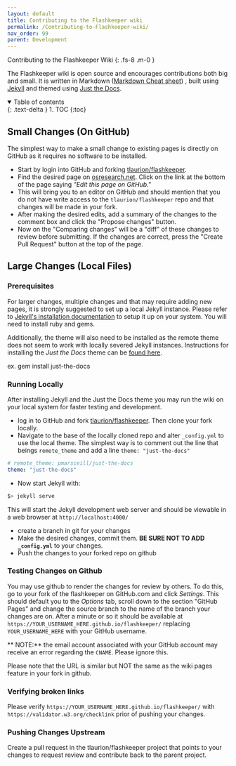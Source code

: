 ```yaml
---
layout: default
title: Contributing to the Flashkeeper wiki
permalink: /Contributing-to-Flashkeeper-wiki/
nav_order: 99
parent: Development
---
```


Contributing to the Flashkeeper Wiki
{: .fs-8 .m-0 }

The Flashkeeper wiki is open source and encourages contributions both big and small.
 It is written in Markdown ([Markdown Cheat sheet](https://www.markdownguide.org/cheat-sheet/))
 , built using [Jekyll](https://jekyllrb.com/) and themed using
 [Just the Docs](https://pmarsceill.github.io/just-the-docs/).



<!-- markdownlint-disable MD033 -->
 <details open markdown="block">
   <summary>
     Table of contents
   </summary>
   {: .text-delta }
 1. TOC
 {:toc}
 </details>
 <!-- markdownlint-enable MD033 -->


Small Changes (On GitHub)
---
The simplest way to make a small change to existing pages is directly on GitHub
 as it requires no software to be installed.

* Start by login into GitHub and forking
[tlaurion/flashkeeper](https://github.com/tlaurion/flashkeeper).
* Find the desired page on [osresearch.net](http://osresearch.net/).  Click on
the link at the bottom of the page saying *"Edit this page on GitHub."*
* This will bring you to an editor on GitHub and should mention that you do not
have write access to the `tlaurion/flashkeeper` repo and that changes will be
made in your fork.
* After making the desired edits, add a summary of the changes to the comment
 box and click the "Propose changes" button.
* Now on the "Comparing changes" will be a "diff" of these changes to review
 before submitting.  If the changes are correct, press the "Create Pull Request"
 button at the top of the page.


Large Changes (Local Files)
---

### Prerequisites

For larger changes, multiple changes and that may require adding new pages, it
 is strongly suggested to set up a local Jekyll instance.  Please refer to
 [Jekyll's installation documentation](https://jekyllrb.com/docs/) to setup it
 up on your system.  You will need to install ruby and gems.

Additionally, the theme will also need to be installed as the remote theme does
 not seem to work with locally severed Jekyll instances.  Instructions for
 installing the *Just the Docs* theme can be
 [found here](https://pmarsceill.github.io/just-the-docs/).

  ex.  gem install just-the-docs

### Running Locally

After installing Jekyll and the Just the Docs theme you may run the wiki on your local system for faster testing and development.
* log in to GitHub and fork
[tlaurion/flashkeeper](https://github.com/tlaurion/flashkeeper).  Then clone
your fork locally.
* Navigate to the base of the locally cloned repo and alter `_config.yml` to use
 the local theme.  The simplest way is to comment out the line that beings
 `remote_theme` and add a line `theme: "just-the-docs"`

 ```yaml
 # remote_theme: pmarsceill/just-the-docs
 theme: "just-the-docs"
 ```
* Now start Jekyll with:
```bash
$> jekyll serve
```
This will start the Jekyll development web server and should be viewable in a
web browser at `http://localhost:4000/`

* create a branch in git for your changes
* Make the desired changes, commit them.  **BE SURE NOT TO ADD `_config.yml`**
to your changes.
* Push the changes to your forked repo on github

### Testing Changes on Github

You may use github to render the changes for review by others.  To do this, go to your fork of the flashkeeper on
 GitHub.com and click *Settings*.  This should default you to the *Options* tab,
scroll down to the section "GitHub Pages" and change the source branch to the
name of the branch your changes are on.  After a minute or so it should be
available at `https://YOUR_USERNAME_HERE.github.io/flashkeeper/`
replacing `YOUR_USERNAME_HERE` with your GitHub username.

** NOTE:** the email account associated with your GitHub account may receive an
 error regarding the `CNAME`.  Please ignore this.

Please note that the URL is similar but NOT the same as the wiki pages feature in your fork in github.

### Verifying broken links
Please verify `https://YOUR_USERNAME_HERE.github.io/flashkeeper/` with `https://validator.w3.org/checklink` prior of pushing your changes. 

### Pushing Changes Upstream

Create a pull request in the tlaurion/flashkeeper project that points to your changes to request review and contribute back to the parent project.

